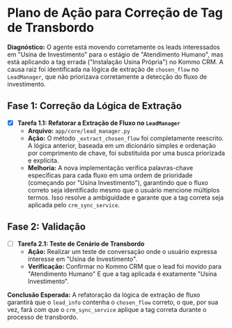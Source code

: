 # Plano de Ação para Correção de Tag de Transbordo

**Diagnóstico:** O agente está movendo corretamente os leads interessados em "Usina de Investimento" para o estágio de "Atendimento Humano", mas está aplicando a tag errada ("Instalação Usina Própria") no Kommo CRM. A causa raiz foi identificada na lógica de extração de `chosen_flow` no `LeadManager`, que não priorizava corretamente a detecção do fluxo de investimento.

## Fase 1: Correção da Lógica de Extração

- [x] **Tarefa 1.1: Refatorar a Extração de Fluxo no `LeadManager`**
    - **Arquivo:** `app/core/lead_manager.py`
    - **Ação:** O método `_extract_chosen_flow` foi completamente reescrito. A lógica anterior, baseada em um dicionário simples e ordenação por comprimento de chave, foi substituída por uma busca priorizada e explícita.
    - **Melhoria:** A nova implementação verifica palavras-chave específicas para cada fluxo em uma ordem de prioridade (começando por "Usina Investimento"), garantindo que o fluxo correto seja identificado mesmo que o usuário mencione múltiplos termos. Isso resolve a ambiguidade e garante que a tag correta seja aplicada pelo `crm_sync_service`.

## Fase 2: Validação

- [ ] **Tarefa 2.1: Teste de Cenário de Transbordo**
    - **Ação:** Realizar um teste de conversação onde o usuário expressa interesse em "Usina de Investimento".
    - **Verificação:** Confirmar no Kommo CRM que o lead foi movido para "Atendimento Humano" E que a tag aplicada é exatamente "Usina Investimento".

**Conclusão Esperada:** A refatoração da lógica de extração de fluxo garantirá que o `lead_info` contenha o `chosen_flow` correto, o que, por sua vez, fará com que o `crm_sync_service` aplique a tag correta durante o processo de transbordo.
